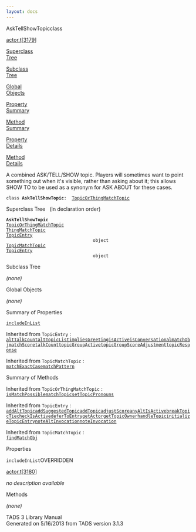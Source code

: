 ```yaml
---
layout: docs
---
```

<span class="title">AskTellShowTopic</span><span class="type">class</span>

[actor.t](../file/actor.t.html)\[[3179](../source/actor.t.html#3179)\]

[Superclass  
Tree](#_SuperClassTree_)

[Subclass  
Tree](#_SubClassTree_)

[Global  
Objects](#_ObjectSummary_)

[Property  
Summary](#_PropSummary_)

[Method  
Summary](#_MethodSummary_)

[Property  
Details](#_Properties_)

[Method  
Details](#_Methods_)

<div class="fdesc">

A combined ASK/TELL/SHOW topic. Players will sometimes want to point
something out when it's visible, rather than asking about it; this
allows SHOW TO to be used as a synonym for ASK ABOUT for these cases.

`class `**`AskTellShowTopic`**` :   `[`TopicOrThingMatchTopic`](../object/TopicOrThingMatchTopic.html)

</div>

<span id="_SuperClassTree_"></span>

<div class="mjhd">

<span class="hdln">Superclass Tree</span>   (in declaration order)

</div>

**`AskTellShowTopic`**  
[`TopicOrThingMatchTopic`](../object/TopicOrThingMatchTopic.html)  
[`ThingMatchTopic`](../object/ThingMatchTopic.html)  
[`TopicEntry`](../object/TopicEntry.html)  
`                                 object`  
[`TopicMatchTopic`](../object/TopicMatchTopic.html)  
[`TopicEntry`](../object/TopicEntry.html)  
`                                 object`  
<span id="_SubClassTree_"></span>

<div class="mjhd">

<span class="hdln">Subclass Tree</span>  

</div>

*(none)* <span id="_ObjectSummary_"></span>

<div class="mjhd">

<span class="hdln">Global Objects</span>  

</div>

*(none)* <span id="_PropSummary_"></span>

<div class="mjhd">

<span class="hdln">Summary of Properties</span>  

</div>

[`includeInList`](#includeInList)





Inherited from `TopicEntry` :  
[`altTalkCount`](../object/TopicEntry.html#altTalkCount)[`altTopicList`](../object/TopicEntry.html#altTopicList)[`impliesGreeting`](../object/TopicEntry.html#impliesGreeting)[`isActive`](../object/TopicEntry.html#isActive)[`isConversational`](../object/TopicEntry.html#isConversational)[`matchObj`](../object/TopicEntry.html#matchObj)[`matchScore`](../object/TopicEntry.html#matchScore)[`talkCount`](../object/TopicEntry.html#talkCount)[`topicGroupActive`](../object/TopicEntry.html#topicGroupActive)[`topicGroupScoreAdjustment`](../object/TopicEntry.html#topicGroupScoreAdjustment)[`topicResponse`](../object/TopicEntry.html#topicResponse)

Inherited from `TopicMatchTopic` :  
[`matchExactCase`](../object/TopicMatchTopic.html#matchExactCase)[`matchPattern`](../object/TopicMatchTopic.html#matchPattern)



<span id="_MethodSummary_"></span>

<div class="mjhd">

<span class="hdln">Summary of Methods</span>  

</div>



Inherited from `TopicOrThingMatchTopic` :  
[`isMatchPossible`](../object/TopicOrThingMatchTopic.html#isMatchPossible)[`matchTopic`](../object/TopicOrThingMatchTopic.html#matchTopic)[`setTopicPronouns`](../object/TopicOrThingMatchTopic.html#setTopicPronouns)



Inherited from `TopicEntry` :  
[`addAltTopic`](../object/TopicEntry.html#addAltTopic)[`addSuggestedTopic`](../object/TopicEntry.html#addSuggestedTopic)[`addTopic`](../object/TopicEntry.html#addTopic)[`adjustScore`](../object/TopicEntry.html#adjustScore)[`anyAltIsActive`](../object/TopicEntry.html#anyAltIsActive)[`breakTopicTie`](../object/TopicEntry.html#breakTopicTie)[`checkIsActive`](../object/TopicEntry.html#checkIsActive)[`deferToEntry`](../object/TopicEntry.html#deferToEntry)[`getActor`](../object/TopicEntry.html#getActor)[`getTopicOwner`](../object/TopicEntry.html#getTopicOwner)[`handleTopic`](../object/TopicEntry.html#handleTopic)[`initializeTopicEntry`](../object/TopicEntry.html#initializeTopicEntry)[`noteAltInvocation`](../object/TopicEntry.html#noteAltInvocation)[`noteInvocation`](../object/TopicEntry.html#noteInvocation)

Inherited from `TopicMatchTopic` :  
[`findMatchObj`](../object/TopicMatchTopic.html#findMatchObj)



<span id="_Properties_"></span>

<div class="mjhd">

<span class="hdln">Properties</span>  

</div>

<span id="includeInList"></span>

`includeInList`<span class="rem">OVERRIDDEN</span>

[actor.t](../file/actor.t.html)\[[3180](../source/actor.t.html#3180)\]

<div class="desc">

*no description available*

</div>

<span id="_Methods_"></span>

<div class="mjhd">

<span class="hdln">Methods</span>  

</div>

*(none)*

<div class="ftr">

TADS 3 Library Manual  
Generated on 5/16/2013 from TADS version 3.1.3

</div>
